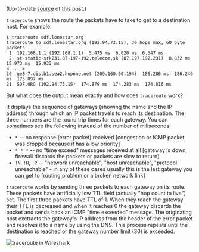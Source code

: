 (Up-to-date [source](https://github.com/jreisinger/blog/blob/master/posts/traceroute-explained.md) of this post.)

`traceroute` shows the route the packets have to take to get to a destination host. For example:

    $ traceroute sdf.lonestar.org
    traceroute to sdf.lonestar.org (192.94.73.15), 30 hops max, 60 byte packets
     1  192.168.1.1 (192.168.1.1)  5.475 ms  6.020 ms  6.647 ms
     2  st-static-srk231.87-197-192.telecom.sk (87.197.192.231)  8.832 ms  15.973 ms  15.933 ms
    < ... >
    20  ge8-7.distb1.sea2.hopone.net (209.160.60.194)  186.286 ms  186.246 ms  175.897 ms
    21  SDF.ORG (192.94.73.15)  174.879 ms  174.283 ms  174.816 ms

But what does the output mean exactly and how does `traceroute` work?

It displays the sequence of gateways (showing the name and the IP address) through which an IP packet travels to reach its destination. The three numbers are the round trip times for each gateway. You can sometimes see the following instead of the number of miliseconds:

 * `*` -- no response (error packet) received [congestion or ICMP packet was dropped because it has a low priority]
 * `* * *` -- no "time exceed" messages received at all [gateway is down, firewall discards the packets or packets are slow to return]
 * `!N`, `!H`, `!P` -- "network unreachable", "host unreachable", "protocol unreachable" - in any of these cases usually this is the last gateway you can get to [routing problem or a broken network link]

`traceroute` works by sending three packets to each gateway on its route. These packets have artificially low TTL field (actually "hop count to live") set. The first three packets have TTL of 1. When they reach the gateway their TTL is decreased and when it reaches 0 the gateway discards the packet and sends back an ICMP "time exceeded" message. The originating host exctracts the gateway's IP address from the header of the error packet and resolves it to a name by using the DNS. This process repeats until the destination is reached or the gateway number limit (30) is exceeded.

![traceroute in Wireshark](https://raw.github.com/jreisinger/blog/master/files/wireshark-traceroute.png "traceroute in Wireshark")
